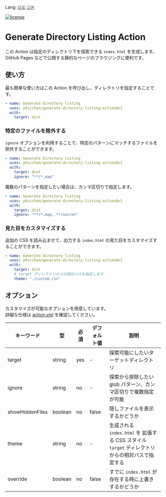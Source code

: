 Lang: [🇺🇸](./README.md) [🇯🇵](./README.ja.md)

[![license](https://img.shields.io/github/license/yKicchan/generate-directory-listing-action)](https://github.com/yKicchan/generate-directory-listing-action/blob/main/LICENSE)

# Generate Directory Listing Action

この Action は指定のディレクトリ下を探索できる `index.html` を生成します。  
GitHub Pages などで公開する静的なページのブラウジングに便利です。

## 使い方

最も簡単な使い方はこの Action を呼び出し、ディレクトリを指定することです。

```yml
- name: Generate Directory listing
  uses: yKicchan/generate-directory-listing-action@v1
  with:
    target: dist
```

### 特定のファイルを除外する

`ignore` オプションを利用することで、特定のパターンにマッチするファイルを除外することができます。

```yml
- name: Generate Directory listing
  uses: yKicchan/generate-directory-listing-action@v1
  with:
    target: dist
    ignore: "**/*.map"
```

複数のパターンを指定したい場合は、カンマ区切りで指定します。

```yml
- name: Generate Directory listing
  uses: yKicchan/generate-directory-listing-action@v1
  with:
    target: dist
    ignore: "**/*.map, **/secret"
```

### 見た目をカスタマイズする

追加の CSS を読み込ませて、出力する `index.html` の見た目をカスタマイズすることができます。

```yml
- name: Generate Directory listing
  uses: yKicchan/generate-directory-listing-action@v1
  with:
    target: dist
    # target ディレクトリからの相対パスを指定します
    theme: "./custom.css"
```

## オプション

カスタマイズが可能なオプションを用意しています。  
詳細な仕様は [action.yml](./action.yml) を確認してください。

| キーワード | 型 | 必須 | デフォルト値 | 説明 |
| --- | --- | --- | --- | --- |
| target | string | yes | - | 探索可能にしたいターゲットディレクトリ |
| ignore | string | no | - | 探索から排除したい glob パターン、カンマ区切りで複数指定が可能 |
| showHiddenFiles | boolean | no | false | 隠しファイルを表示するかどうか |
| theme | string | no | - | 生成される `index.html` を 拡張する CSS スタイル<br>`target` ディレクトリからの相対パスで指定する |
| override | boolean | no | false | すでに `index.html` が存在する時に上書きするかどうか |
